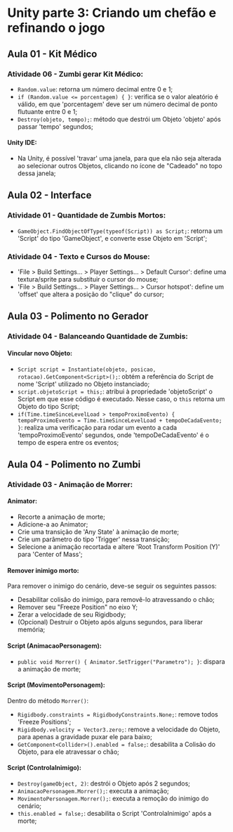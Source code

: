 # Unity parte 3: Criando um chefão e refinando o jogo

## Aula 01 - Kit Médico

### Atividade 06 - Zumbi gerar Kit Médico:

- `Random.value`: retorna um número decimal entre 0 e 1;
- `if (Random.value <= porcentagem) { }`: verifica se o valor aleatório é válido, em que 'porcentagem' deve ser um número decimal de ponto flutuante entre 0 e 1;
- `Destroy(objeto, tempo);`: método que destrói um Objeto 'objeto' após passar 'tempo' segundos;

#### Unity IDE:

- Na Unity, é possível 'travar' uma janela, para que ela não seja alterada ao selecionar outros Objetos, clicando no ícone de "Cadeado" no topo dessa janela;


## Aula 02 - Interface

### Atividade 01 - Quantidade de Zumbis Mortos:

- `GameObject.FindObjectOfType(typeof(Script)) as Script;`: retorna um 'Script' do tipo 'GameObject', e converte esse Objeto em 'Script';

### Atividade 04 - Texto e Cursos do Mouse:

- 'File > Build Settings... > Player Settings... > Default Cursor': define uma textura/sprite para substituir o cursor do mouse;
- 'File > Build Settings... > Player Settings... > Cursor hotspot': define um 'offset' que altera a posição do "clique" do cursor;


## Aula 03 - Polimento no Gerador

### Atividade 04 - Balanceando Quantidade de Zumbis:

#### Vincular novo Objeto:

- `Script script = Instantiate(objeto, posicao, rotacao).GetComponent<Script>();`: obtém a referência do Script de nome 'Script' utilizado no Objeto instanciado;
- `script.objetoScript = this;`: atribui à propriedade 'objetoScript' o Script em que esse código é executado. Nesse caso, o `this` retorna um Objeto do tipo Script;
- `if(Time.timeSinceLevelLoad > tempoProximoEvento) { tempoProximoEvento = Time.timeSinceLevelLoad + tempoDeCadaEvento; }`: realiza uma verificação para rodar um evento a cada 'tempoProximoEvento' segundos, onde 'tempoDeCadaEvento' é o tempo de espera entre os eventos;


## Aula 04 - Polimento no Zumbi

### Atividade 03 - Animação de Morrer:

#### Animator:

- Recorte a animação de morte;
- Adicione-a ao Animator;
- Crie uma transição de 'Any State' à animação de morte;
- Crie um parâmetro do tipo 'Trigger' nessa transição;
- Selecione a animação recortada e altere 'Root Transform Position (Y)' para 'Center of Mass';

#### Remover inimigo morto:

Para remover o inimigo do cenário, deve-se seguir os seguintes passos:
- Desabilitar colisão do inimigo, para removê-lo atravessando o chão;
- Remover seu "Freeze Position" no eixo Y;
- Zerar a velocidade de seu Rigidbody;
- (Opcional) Destruir o Objeto após alguns segundos, para liberar memória;

#### Script (AnimacaoPersonagem):

- `public void Morrer() { Animator.SetTrigger("Parametro"); }`: dispara a animação de morte;

#### Script (MovimentoPersonagem):

Dentro do método `Morrer()`:
- `Rigidbody.constraints = RigidbodyConstraints.None;`: remove todos 'Freeze Positions';
- `Rigidbody.velocity = Vector3.zero;`: remove a velocidade do Objeto, para apenas a gravidade puxar ele para baixo;
- `GetComponent<Collider>().enabled = false;`: desabilita a Colisão do Objeto, para ele atravessar o chão;

#### Script (ControlaInimigo):

- `Destroy(gameObject, 2)`: destrói o Objeto após 2 segundos;
- `AnimacaoPersonagem.Morrer();`: executa a animação;
- `MovimentoPersonagem.Morrer();`: executa a remoção do inimigo do cenário;
- `this.enabled = false;`: desabilita o Script 'ControlaInimigo' após a morte;
